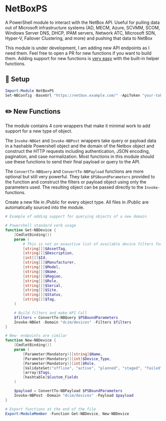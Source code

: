 # NetBoxPS

A PowerShell module to interact with the NetBox API. Useful for pulling data out of Microsoft infrastructure systems (AD, MECM, Azure, SCVMM, SCOM, Windows Server DNS, DHCP, IPAM servers, Network ATC, Microsoft SDN, Hyper-V, Failover Clustering, and more) and pushing that data to NetBox

This module is under development, I am adding new API endpoints as I need them. Feel free to open a PR for new functions if you want to build them. Adding support for new functions is [very easy](#️-new-functions) with the built-in helper functions. 

## 🔧 Setup

```powershell
Import-Module NetBoxPS
Set-NBConfig -BaseUrl "https://netbox.example.com/" -ApiToken "your-token"
```

## ✏️ New Functions
The module contains 4 core wrappers that make it minimal work to add support for a new type of object.

The `Invoke-NBGet` and `Invoke-NBPost` wrappers take query or payload data in a hashable Powershell object and the domain of the Netbox object and construct the HTTP requests including authentication, JSON encoding, pagination, and case normalization. Most functions in this module should use these functions to send their final payload or query to the API.

The `ConvertTo-NBQuery` and `ConvertTo-NBPayload` functions are more optional but still very powerful. They take `$PSBoundParameters` provided to the function and construct the filters or payload object using only the parameters used. The resulting object can be passed directly to the `Invoke-` functions.

Create a new file in /Public for every object type. All files in /Public are automatically sourced into the module. 

```powershell
# Example of adding support for querying objects of a new domain

# Powershell standard verb usage
function Get-NBDevice {
    [CmdletBinding()]
    param (
        # This is not an exaustive list of available device filters for demonstration purposes
        [string[]]$AssetTag,
        [string[]]$Description,
        [int[]]$Id,
        [string[]]$Manufacturer,
        [string[]]$Model,
        [string[]]$Name,
        [string[]]$Region,
        [string[]]$Role,
        [string[]]$Serial,
        [string[]]$Site,
        [string[]]$Status,
        [string[]]$Tag,
    )

    # Build filters and make API Call
    $filters = ConvertTo-NBQuery $PSBoundParameters
    Invoke-NBGet -Domain "dcim/devices" -Filters $filters
}

# New- endpoints are similar
function New-NBDevice {
    [CmdletBinding()]
    param (
        [Parameter(Mandatory)][string]$Name,
        [Parameter(Mandatory)][int]$Device_Type,
        [Parameter(Mandatory)][int]$Role,
        [ValidateSet("offline", "active", "planned", "staged", "failed", "inventory")][string]$Status,
        [array]$Tags,
        [hashtable]$Custom_Fields
    )

    $payload = ConvertTo-NBPayload $PSBoundParameters
    Invoke-NBPost -Domain "dcim/devices" -Payload $payload
}

# Export functions at the end of the file
Export-ModuleMember -Function Get-NBDevice, New-NBDevice

```